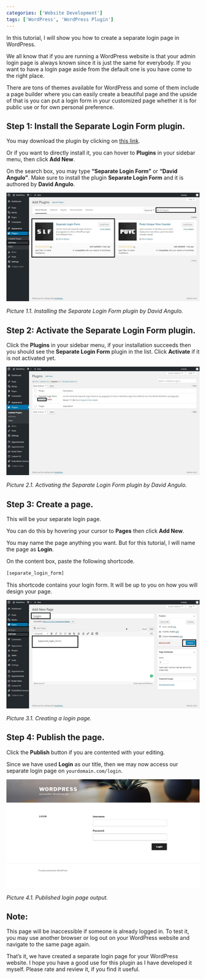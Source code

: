 ```yaml
---
categories: ['Website Development']
tags: ['WordPress', 'WordPress Plugin']
---
```

In this tutorial, I will show you how to create a separate login page in WordPress.

We all know that if you are running a WordPress website is that your admin login page is always known since it is just the same for everybody. If you want to have a login page aside from the default one is you have come to the right place.

There are tons of themes available for WordPress and some of them include a page builder where you can easily create a beautiful page and the upside of that is you can put a login form in your customized page whether it is for public use or for own personal preference.

## Step 1: Install the Separate Login Form plugin.
You may download the plugin by clicking on [this link](https://wordpress.org/plugins/separate-login-form/).

Or if you want to directly install it, you can hover to **Plugins** in your sidebar menu, then click **Add New**.

On the search box, you may type **“Separate Login Form”** or **“David Angulo”**. Make sure to install the plugin **Separate Login Form** and it is authored by **David Angulo**.

![add-plugin](/assets/images/posts/how-to-crate-a-separate-login-page-in-wordpress/add-plugin.jpg)

*Picture 1.1. Installing the Separate Login Form plugin by David Angulo.*

## Step 2: Activate the Separate Login Form plugin.
Click the **Plugins** in your sidebar menu, if your installation succeeds then you should see the **Separate Login Form** plugin in the list. Click **Activate** if it is not activated yet.

![activate-plugin](/assets/images/posts/how-to-crate-a-separate-login-page-in-wordpress/activate-plugin.jpg)

*Picture 2.1. Activating the Separate Login Form plugin by David Angulo.*

## Step 3: Create a page.
This will be your separate login page.

You can do this by hovering your cursor to **Pages** then click **Add New**.

You may name the page anything you want. But for this tutorial, I will name the page as **Login**.

On the content box, paste the following shortcode.

```txt
[separate_login_form]
```

This shortcode contains your login form. It will be up to you on how you will design your page.

![use-shortcode](/assets/images/posts/how-to-crate-a-separate-login-page-in-wordpress/use-shortcode.jpg)

*Picture 3.1. Creating a login page.*

## Step 4: Publish the page.
Click the **Publish** button if you are contented with your editing.

Since we have used **Login** as our title, then we may now access our separate login page on `yourdomain.com/login`.

![result](/assets/images/posts/how-to-crate-a-separate-login-page-in-wordpress/result.jpg)

*Picture 4.1. Published login page output.*

## Note:
This page will be inaccessible if someone is already logged in. To test it, you may use another browser or log out on your WordPress website and navigate to the same page again.

That’s it, we have created a separate login page for your WordPress website. I hope you have a good use for this plugin as I have developed it myself. Please rate and review it, if you find it useful.
